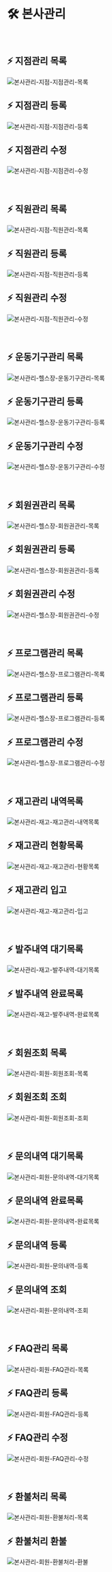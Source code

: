 # 🛠 본사관리
<br>

## ⚡ 지점관리 목록
![본사관리-지점-지점관리-목록](https://github.com/user-attachments/assets/d01e6222-654f-46a5-9435-4613f7f031ab)
## ⚡ 지점관리 등록
![본사관리-지점-지점관리-등록](https://github.com/user-attachments/assets/8650e062-79e8-4929-a97f-69af8a5d9554)
## ⚡ 지점관리 수정
![본사관리-지점-지점관리-수정](https://github.com/user-attachments/assets/8e780e33-4324-4443-b844-828c03c6d83b)
<br>
<br>
<br>

## ⚡ 직원관리 목록
![본사관리-지점-직원관리-목록](https://github.com/user-attachments/assets/f0498b61-f63e-4ddf-8176-4ae49cf161ce)
## ⚡ 직원관리 등록
![본사관리-지점-직원관리-등록](https://github.com/user-attachments/assets/02b935e6-779f-4519-9172-36607a7d5238)
## ⚡ 직원관리 수정
![본사관리-지점-직원관리-수정](https://github.com/user-attachments/assets/533f4765-bb9b-4742-824c-c3f0e7294fba)
<br>
<br>
<br>

## ⚡ 운동기구관리 목록
![본사관리-헬스장-운동기구관리-목록](https://github.com/user-attachments/assets/d7b0f2e9-7997-4ee6-b223-08a95ac639eb)
## ⚡ 운동기구관리 등록
![본사관리-헬스장-운동기구관리-등록](https://github.com/user-attachments/assets/fab211a5-58ce-445b-bc43-b08678bee299)
## ⚡ 운동기구관리 수정
![본사관리-헬스장-운동기구관리-수정](https://github.com/user-attachments/assets/4cf45a1f-c4db-49d7-a2ef-8773ed50692b)
<br>
<br>
<br>

## ⚡ 회원권관리 목록
![본사관리-헬스장-회원권관리-목록](https://github.com/user-attachments/assets/e9603a6e-2de6-4dc6-9205-4b7adc1805da)
## ⚡ 회원권관리 등록
![본사관리-헬스장-회원권관리-등록](https://github.com/user-attachments/assets/6ff6a510-7c22-4bf1-8357-9f899a4540be)
## ⚡ 회원권관리 수정
![본사관리-헬스장-회원권관리-수정](https://github.com/user-attachments/assets/8efdedf7-d40a-43c9-888d-c5fafc47f583)
<br>
<br>
<br>

## ⚡ 프로그램관리 목록
![본사관리-헬스장-프로그램관리-목록](https://github.com/user-attachments/assets/e48da6a5-b2a8-48f4-85fa-21dd6296e855)
## ⚡ 프로그램관리 등록
![본사관리-헬스장-프로그램관리-등록](https://github.com/user-attachments/assets/6a5cea4e-0b6b-4602-8ee6-54534c27b16b)
## ⚡ 프로그램관리 수정
![본사관리-헬스장-프로그램관리-수정](https://github.com/user-attachments/assets/cdd963b8-b812-4161-85e5-53f45a0dd185)
<br>
<br>
<br>

## ⚡ 재고관리 내역목록
![본사관리-재고-재고관리-내역목록](https://github.com/user-attachments/assets/0ba9401c-f3bd-418a-9f1b-344ab3e0e63f)
## ⚡ 재고관리 현황목록
![본사관리-재고-재고관리-현황목록](https://github.com/user-attachments/assets/a96e1561-2f73-4a39-9a83-0ced99c3a079)
## ⚡ 재고관리 입고
![본사관리-재고-재고관리-입고](https://github.com/user-attachments/assets/bfafb803-66d3-4c64-ac39-4161ceb87e0b)
<br>
<br>
<br>

## ⚡ 발주내역 대기목록
![본사관리-재고-발주내역-대기목록](https://github.com/user-attachments/assets/6a898d6d-0a1b-4179-8eec-f3cc8f7dc5b8)
## ⚡ 발주내역 완료목록
![본사관리-재고-발주내역-완료목록](https://github.com/user-attachments/assets/d1371957-28c6-4349-a6b5-9f55552b1731)
<br>
<br>
<br>

## ⚡ 회원조회 목록
![본사관리-회원-회원조회-목록](https://github.com/user-attachments/assets/3a029085-9086-4064-b135-f5def12fcefe)
## ⚡ 회원조회 조회
![본사관리-회원-회원조회-조회](https://github.com/user-attachments/assets/84a1b5b3-7c83-434e-9dbf-22dd0eedf6fc)
<br>
<br>
<br>

## ⚡ 문의내역 대기목록
![본사관리-회원-문의내역-대기목록](https://github.com/user-attachments/assets/f74e343c-7281-4784-8ade-977813bbc593)
## ⚡ 문의내역 완료목록
![본사관리-회원-문의내역-완료목록](https://github.com/user-attachments/assets/eb48acd4-3889-43cf-be0b-80ecfb8a3804)
## ⚡ 문의내역 등록
![본사관리-회원-문의내역-등록](https://github.com/user-attachments/assets/8adfb30e-c822-4d5c-a10a-879a0367fb76)
## ⚡ 문의내역 조회
![본사관리-회원-문의내역-조회](https://github.com/user-attachments/assets/0cdad773-ffc8-4f63-b727-1b40285fc44d)
<br>
<br>
<br>

## ⚡ FAQ관리 목록
![본사관리-회원-FAQ관리-목록](https://github.com/user-attachments/assets/c6a487db-8665-4f85-8687-4fbe514c92f4)
## ⚡ FAQ관리 등록
![본사관리-회원-FAQ관리-등록](https://github.com/user-attachments/assets/9d061ba9-b391-4511-9b9f-4eee1eecf630)
## ⚡ FAQ관리 수정
![본사관리-회원-FAQ관리-수정](https://github.com/user-attachments/assets/1fa6f8ed-bb35-4f66-8c37-af278ba6b447)
<br>
<br>
<br>

## ⚡ 환불처리 목록
![본사관리-회원-환불처리-목록](https://github.com/user-attachments/assets/222f824f-c510-4d6f-a73b-2d56e0027200)
## ⚡ 환불처리 환불
![본사관리-회원-환불처리-환불](https://github.com/user-attachments/assets/f7b9f05b-0086-4035-89da-365a266073e2)
